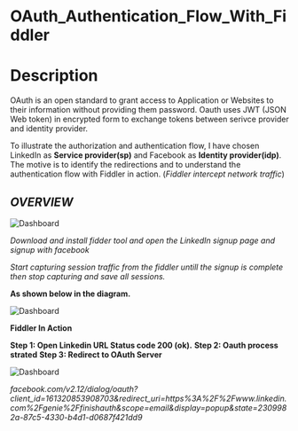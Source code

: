 # OAuth_Authentication_Flow_With_Fiddler

# Description

OAuth is an open standard to grant access to Application or Websites to their information without providing them password. Oauth uses JWT (JSON Web token) in encrypted form to exchange tokens between serivce provider and identity provider.

To illustrate the authorization and authentication flow, I have chosen LinkedIn as **Service provider(sp)** and Facebook as **Identity provider(idp)**. The motive is to identify the redirections and to understand the authentication flow with Fiddler in action. (*Fiddler intercept network traffic*)

## *OVERVIEW*

![Dashboard](https://anishpathan.files.wordpress.com/2020/05/oauth_authflow.jpg?w=1024)

*Download and install fidder tool and open the LinkedIn signup page and signup with facebook*

*Start capturing session traffic from the fiddler untill the signup is complete then stop capturing and save all sessions.*

**As shown below in the diagram.**

![Dashboard](https://s2.aconvert.com/convert/p3r68-cdx67/ttwkz-jw3sl.png)

**Fiddler In Action** 

**Step 1: Open Linkedin URL Status code 200 (ok).**
**Step 2: Oauth process strated**
**Step 3: Redirect to OAuth Server**

![Dashboard](https://anishpathan.files.wordpress.com/2020/05/4.png?w=1024)

*facebook.com/v2.12/dialog/oauth?client_id=161320853908703&redirect_uri=https%3A%2F%2Fwww.linkedin.com%2Fgenie%2Ffinishauth&scope=email&display=popup&state=2309982a-87c5-4330-b4d1-d0687f421dd9*

